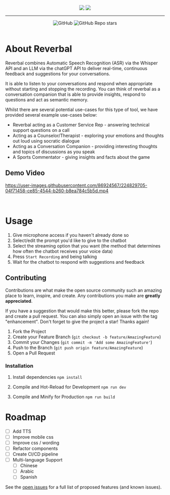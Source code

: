 
<!-- PROJECT SHIELDS -->
<!--
*** I'm using markdown "reference style" links for readability.
*** Reference links are enclosed in brackets [ ] instead of parentheses ( ).
*** See the bottom of this document for the declaration of the reference variables
*** for contributors-url, forks-url, etc. This is an optional, concise syntax you may use.
*** https://www.markdownguide.org/basic-syntax/#reference-style-links
-->


<p align="center">
<img src="https://user-images.githubusercontent.com/86924567/225308704-b2a949b4-1765-490f-8b3f-2a39a91139a6.png#gh-light-mode-only">
<img src="https://user-images.githubusercontent.com/86924567/225297364-9fcade8b-a016-4eab-a2cc-b4aa90e84e70.png#gh-dark-mode-only">
</p>

---



<div align="center">
  <img alt="GitHub" src="https://img.shields.io/github/license/rayan-saleh/Reverbal?color=blue">
  <img alt="GitHub Repo stars" src="https://img.shields.io/github/stars/rayan-saleh/Reverbal?color=blue&style=social">

</div>


<br />


<!-- ABOUT THE PROJECT -->
# About Reverbal
Reverbal combines Automatic Speech Recognition (ASR) via the Whisper API and an LLM via the chatGPT API to deliver real-time, continuous feedback and suggestions for your conversations. 

It is able to listen to your conversations and respond when appropriate without starting and stopping the recording. You can think of reverbal as a conversation companion that is able to provide insights, respond to questions and act as semantic memory. 

Whilst there are several potential use-cases for this type of tool, we have provided several example use-cases below:
* Reverbal acting as a Customer Service Rep - answering technical support questions on a call
* Acting as a Counselor/Therapist - exploring your emotions and thoughts out loud using socratic dialogue
* Acting as a Conversation Companion - providing interesting thoughts and topics of discussions as you speak
* A Sports Commentator - giving insights and facts about the game


## Demo Video
https://user-images.githubusercontent.com/86924567/224829705-04f71458-ce85-4544-b260-b8ea784c5b5d.mp4



<br />

<!-- GETTING STARTED -->
# Usage
1. Give microphone access if you haven't already done so
2. Select/edit the prompt you'd like to give to the chatbot
3. Select the streaming option that you want (the method that determines how often the chatbot receives your voice data)
4. Press `Start Recording` and being talking
5. Wait for the chatbot to respond with suggestions and feedback


<!-- CONTRIBUTING -->
## Contributing

Contributions are what make the open source community such an amazing place to learn, inspire, and create. Any contributions you make are **greatly appreciated**.

If you have a suggestion that would make this better, please fork the repo and create a pull request. You can also simply open an issue with the tag "enhancement".
Don't forget to give the project a star! Thanks again!

1. Fork the Project
2. Create your Feature Branch (`git checkout -b feature/AmazingFeature`)
3. Commit your Changes (`git commit -m 'Add some AmazingFeature'`)
4. Push to the Branch (`git push origin feature/AmazingFeature`)
5. Open a Pull Request

### Installation
1. Install dependencies
```npm install```

2. Compile and Hot-Reload for Development
```npm run dev```

3. Compile and Minify for Production
```npm run build```


<!-- ROADMAP -->
# Roadmap

- [ ] Add TTS
- [ ] Improve mobile css
- [ ] Improve css / wording
- [ ] Refactor components
- [ ] Create CI/CD pipeline
- [ ] Multi-language Support
    - [ ] Chinese
    - [ ] Arabic
    - [ ] Spanish

See the [open issues](https://github.com/othneildrew/Best-README-Template/issues) for a full list of proposed features (and known issues).






<!-- MARKDOWN LINKS & IMAGES -->
<!-- https://www.markdownguide.org/basic-syntax/#reference-style-links -->
[contributors-shield]: https://img.shields.io/github/contributors/github_username/repo_name.svg?style=for-the-badge
[contributors-url]: https://github.com/github_username/repo_name/graphs/contributors
[forks-shield]: https://img.shields.io/github/forks/github_username/repo_name.svg?style=for-the-badge
[forks-url]: https://github.com/github_username/repo_name/network/members
[stars-shield]: https://img.shields.io/github/stars/github_username/repo_name.svg?style=for-the-badge
[stars-url]: https://github.com/github_username/repo_name/stargazers
[issues-shield]: https://img.shields.io/github/issues/github_username/repo_name.svg?style=for-the-badge
[issues-url]: https://github.com/github_username/repo_name/issues
[license-shield]: https://img.shields.io/github/license/github_username/repo_name.svg?style=for-the-badge
[license-url]: https://github.com/github_username/repo_name/blob/master/LICENSE.txt
[linkedin-shield]: https://img.shields.io/badge/-LinkedIn-black.svg?style=for-the-badge&logo=linkedin&colorB=555
[linkedin-url]: https://linkedin.com/in/linkedin_username
[product-screenshot]: images/screenshot.png
